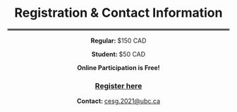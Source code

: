 <h1 align = "center"><strong>Registration &amp; Contact Information</strong></h1>
<hr style="border:2px solid gray"> 
<p align = "center"><strong>Regular: </strong>$150 CAD</p>
<p align = "center"><strong>Student: </strong>$50 CAD</p>
<p align = "center"><strong>Online Participation is Free!</strong></p>
<h3 align = "center"><a href = "https://events.eply.com/CanadianEconometricsStudyGroup3364184">Register here</a></h3>
<p align = "center"><strong>Contact: </strong><a href="mailto:cesg.2020@ubc.ca">cesg.2021@ubc.ca</a></p>

